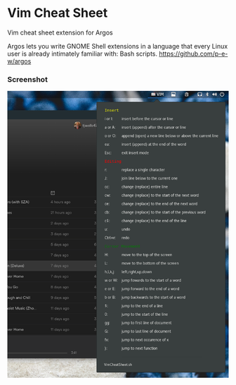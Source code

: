 <h1>Vim Cheat Sheet</h1>
Vim cheat sheet extension for Argos

Argos lets you write GNOME Shell extensions in a language that every Linux user is already intimately familiar with: Bash scripts.
https://github.com/p-e-w/argos

<h3>Screenshot</h3>
<img src="https://github.com/tjwells47/vimcheatSheet/blob/master/Screenshot.png?raw=true">
